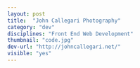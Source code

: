 ```yaml
---
layout: post
title:  "John Callegari Photography"
category: "dev"
disciplines: "Front End Web Development"
thumbnail: "code.jpg"
dev-url: "http://johncallegari.net/"
visible: "yes"
---
```

